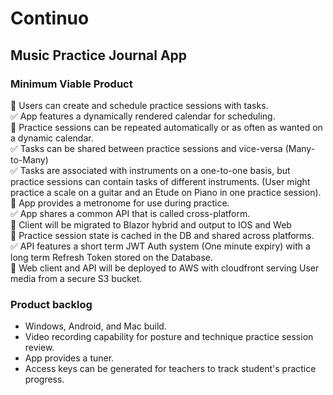 # Continuo  
## Music Practice Journal App  
### Minimum Viable Product
:white_square_button: Users can create and schedule practice sessions with tasks.  
:white_check_mark: App features a dynamically rendered calendar for scheduling.  
:white_square_button: Practice sessions can be repeated automatically or as often as wanted on a dynamic calendar.  
:white_check_mark: Tasks can be shared between practice sessions and vice-versa (Many-to-Many)  
:white_check_mark: Tasks are associated with instruments on a one-to-one basis, but practice sessions can contain tasks of different instruments. (User might practice a scale on a guitar and an Etude on Piano in one practice session).  
:white_square_button: App provides a metronome for use during practice.  
:white_check_mark: App shares a common API that is called cross-platform.  
:white_square_button: Client will be migrated to Blazor hybrid and output to IOS and Web  
:white_square_button: Practice session state is cached in the DB and shared across platforms.  
:white_check_mark: API features a short term JWT Auth system (One minute expiry) with a long term Refresh Token stored on the Database.  
:white_square_button: Web client and API will be deployed to AWS with cloudfront serving User media from a secure S3 bucket.  
### Product backlog
* Windows, Android, and Mac build.  
* Video recording capability for posture and technique practice session review.
* App provides a tuner.  
* Access keys can be generated for teachers to track student's practice progress.
